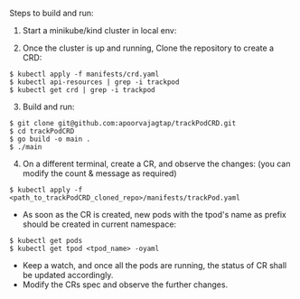 Steps to build and run:

1. Start a minikube/kind cluster in local env:

2. Once the cluster is up and running, Clone the repository to create a CRD:
```
$ kubectl apply -f manifests/crd.yaml
$ kubectl api-resources | grep -i trackpod
$ kubectl get crd | grep -i trackpod
```

3. Build and run:
```
$ git clone git@github.com:apoorvajagtap/trackPodCRD.git
$ cd trackPodCRD
$ go build -o main .
$ ./main
```

4. On a different terminal, create a CR, and observe the changes:
(you can modify the count & message as required)
```
$ kubectl apply -f <path_to_trackPodCRD_cloned_repo>/manifests/trackPod.yaml
```

- As soon as the CR is created, new pods with the tpod's name as prefix should be created in current namespace:
```
$ kubectl get pods
$ kubectl get tpod <tpod_name> -oyaml
```

- Keep a watch, and once all the pods are running, the status of CR shall be updated accordingly.
- Modify the CRs spec and observe the further changes.
